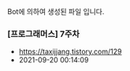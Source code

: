 Bot에 의하여 생성된 파일 입니다. 
### [프로그래머스] 7주차 
- https://taxijjang.tistory.com/129 
- 2021-09-20 00:14:09 
